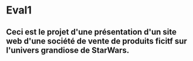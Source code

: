 # Eval1

## Ceci est le projet d'une présentation d'un site web d'une société de vente de produits ficitf sur l'univers grandiose de StarWars.